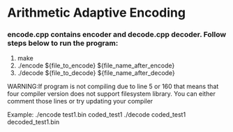 # Arithmetic Adaptive Encoding
### encode.cpp contains encoder and decode.cpp decoder. Follow steps below to run the program:
1. make
2. ./encode ${file_to_encode} ${file_name_after_encode}
3. ./decode ${file_to_decode} ${file_name_after_decode}

WARNING:If program is not compiling due to line 5 or 160  that means that four compiler version does not support filesystem library. You can either comment those lines or try updating your compiler

Example:
./encode test1.bin coded_test1
./decode coded_test1 decoded_test1.bin
